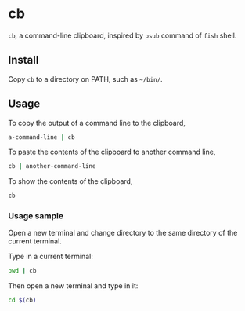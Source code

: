 cb
==

`cb`, a command-line clipboard, inspired by `psub` command of `fish` shell.

## Install

Copy `cb` to a directory on PATH, such as `~/bin/`.

## Usage

To copy the output of a command line to the clipboard,

```sh
a-command-line | cb
```

To paste the contents of the clipboard to another command line,

```sh
cb | another-command-line
```

To show the contents of the clipboard,

```sh
cb
```

### Usage sample

Open a new terminal and change directory to the same directory of the current terminal.

Type in a current terminal:

```sh
pwd | cb
```

Then open a new terminal and type in it:

```sh
cd $(cb)
```
